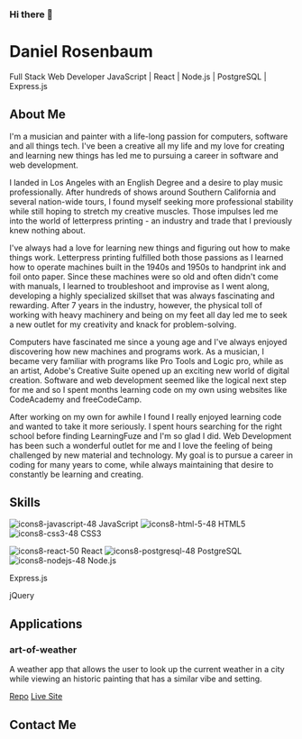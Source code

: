 ### Hi there 👋

<!--
**danielwrosenbaum/danielwrosenbaum** is a ✨ _special_ ✨ repository because its `README.md` (this file) appears on your GitHub profile.

Here are some ideas to get you started:

- 🔭 I’m currently working on ...
- 🌱 I’m currently learning ...
- 👯 I’m looking to collaborate on ...
- 🤔 I’m looking for help with ...
- 💬 Ask me about ...
- 📫 How to reach me: ...
- 😄 Pronouns: ...
- ⚡ Fun fact: ...
-->

# Daniel Rosenbaum

Full Stack Web Developer
JavaScript | React | Node.js | PostgreSQL | Express.js 

## About Me

I'm a musician and painter with a life-long passion for computers, software and all things tech. I've been a creative all my life and my love for creating and learning new things has led me to pursuing a career in software and web development.

I landed in Los Angeles with an English Degree and a desire to play music professionally. After hundreds of shows around Southern California and several nation-wide tours, I found myself seeking more professional stability while still hoping to stretch my creative muscles. Those impulses led me into the world of letterpress printing - an industry and trade that I previously knew nothing about.

I've always had a love for learning new things and figuring out how to make things work. Letterpress printing fulfilled both those passions as I learned how to operate machines built in the 1940s and 1950s to handprint ink and foil onto paper. Since these machines were so old and often didn't come with manuals, I learned to troubleshoot and improvise as I went along, developing a highly specialized skillset that was always fascinating and rewarding. After 7 years in the industry, however, the physical toll of working with heavy machinery and being on my feet all day led me to seek a new outlet for my creativity and knack for problem-solving.

Computers have fascinated me since a young age and I've always enjoyed discovering how new machines and programs work. As a musician, I became very familiar with programs like Pro Tools and Logic pro, while as an artist, Adobe's Creative Suite opened up an exciting new world of digital creation. Software and web development seemed like the logical next step for me and so I spent months learning code on my own using websites like CodeAcademy and freeCodeCamp.

After working on my own for awhile I found I really enjoyed learning code and wanted to take it more seriously. I spent hours searching for the right school before finding LearningFuze and I'm so glad I did. Web Development has been such a wonderful outlet for me and I love the feeling of being challenged by new material and technology. My goal is to pursue a career in coding for many years to come, while always maintaining that desire to constantly be learning and creating.


## Skills

![icons8-javascript-48](https://user-images.githubusercontent.com/74999873/115598273-161db200-a28f-11eb-9164-55f083723fb5.png) JavaScript ![icons8-html-5-48](https://user-images.githubusercontent.com/74999873/115598088-e078c900-a28e-11eb-81d3-00d567fb55cd.png) HTML5 ![icons8-css3-48](https://user-images.githubusercontent.com/74999873/115598173-f7b7b680-a28e-11eb-82cd-9cfb000c98fe.png) CSS3 

![icons8-react-50](https://user-images.githubusercontent.com/74999873/115597938-b1faee00-a28e-11eb-8937-c189f50fc93e.png) React
![icons8-postgresql-48](https://user-images.githubusercontent.com/74999873/115598443-4b2a0480-a28f-11eb-9ffa-eb6dd7122b12.png) PostgreSQL
![icons8-nodejs-48](https://user-images.githubusercontent.com/74999873/115598368-2f266300-a28f-11eb-9ffb-5397df67bd02.png) Node.js

Express.js

jQuery



## Applications

### art-of-weather

A weather app that allows the user to look up the current weather in a city while viewing an historic painting that has a similar vibe and setting.

[Repo](https://github.com/danielwrosenbaum/art-of-weather)
[Live Site](https://danielwrosenbaum.github.io/art-of-weather/)


## Contact Me
